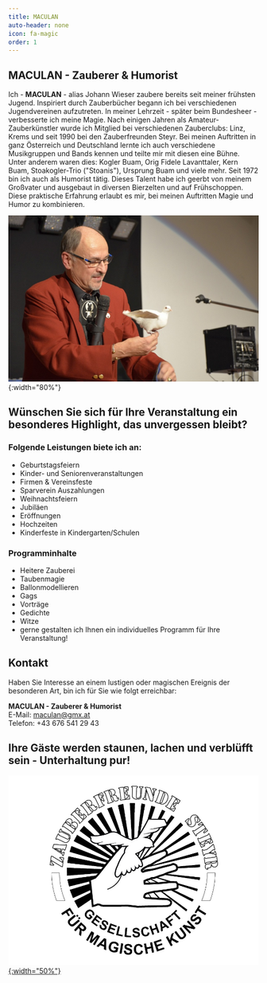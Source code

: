 ```yaml
---
title: MACULAN
auto-header: none
icon: fa-magic
order: 1
---
```

## MACULAN - Zauberer & Humorist
Ich - **MACULAN** - alias Johann Wieser zaubere bereits seit meiner frühsten Jugend. Inspiriert durch Zauberbücher begann ich bei verschiedenen Jugendvereinen aufzutreten. In meiner Lehrzeit - später beim Bundesheer - verbesserte ich meine Magie. Nach einigen Jahren als Amateur-Zauberkünstler wurde ich Mitglied bei verschiedenen Zauberclubs: Linz, Krems und seit 1990 bei den Zauberfreunden Steyr. Bei meinen Auftritten in ganz Österreich und Deutschland lernte ich auch verschiedene Musikgruppen und Bands kennen und teilte mir mit diesen eine Bühne. Unter anderem waren dies: Kogler Buam, Orig Fidele Lavanttaler, Kern Buam, Stoakogler-Trio ("Stoanis"), Ursprung Buam und viele mehr. Seit 1972 bin ich auch als Humorist tätig. Dieses Talent habe ich geerbt von meinem Großvater und ausgebaut in diversen Bierzelten und auf Frühschoppen. Diese praktische Erfahrung erlaubt es mir, bei meinen Auftritten Magie und Humor zu kombinieren.  


![Maculan](/assets/images/startseite.jpg "MACULAN - Zauberer & Humorist"){:width="80%"}   


## Wünschen Sie sich für Ihre Veranstaltung ein besonderes Highlight, das unvergessen bleibt?


### Folgende Leistungen biete ich an:
- Geburtstagsfeiern
- Kinder- und Seniorenveranstaltungen
- Firmen & Vereinsfeste
-  Sparverein Auszahlungen
-  Weihnachtsfeiern
-  Jubiläen
-  Eröffnungen
-  Hochzeiten
-  Kinderfeste in Kindergarten/Schulen

### Programminhalte
- Heitere Zauberei
- Taubenmagie
- Ballonmodellieren
- Gags
- Vorträge
- Gedichte
- Witze
- gerne gestalten ich Ihnen ein individuelles Programm für Ihre Veranstaltung!

## Kontakt
Haben Sie Interesse an einem lustigen oder magischen Ereignis der besonderen Art, bin ich für Sie wie folgt erreichbar:

**MACULAN - Zauberer & Humorist**  
E-Mail: maculan@gmx.at  
Telefon: +43 676 541 29 43  

## Ihre Gäste werden staunen, lachen und verblüfft sein - Unterhaltung pur!
   
[![Zauberfreunde Steyr](/assets/images/logo/zauberfreunde.png "Zauberfreunde Steyr"){:width="50%"}](https://www.zauberfreunde-steyr.at)
